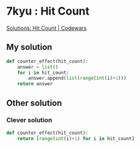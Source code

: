 # 7kyu : Hit Count

[Solutions: Hit Count | Codewars](https://www.codewars.com/kata/57b6f850a6fdc76523001162/solutions/solutions)

## My solution

```python
def counter_effect(hit_count):
    answer = list()
    for i in hit_count:
        answer.append(list(range(int(i)+1)))
    return answer
```

## Other solution

### Clever solution

```python
def counter_effect(hit_count):
    return [range(int(i)+1) for i in hit_count]
```


